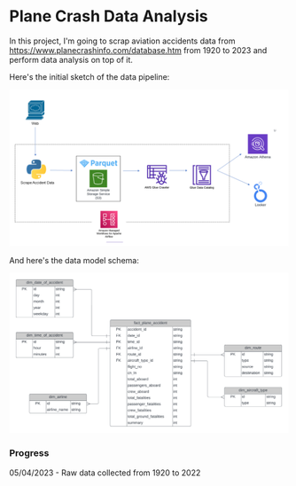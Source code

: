 # Plane Crash Data Analysis

In this project, I'm going to scrap aviation accidents data from https://www.planecrashinfo.com/database.htm
from 1920 to 2023 and perform data analysis on top of it.

Here's the initial sketch of the data pipeline:

![](documents/plane_crash_pipeline.png)

And here's the data model schema:

![](documents/plane_crash_accidents_data_model.png)

### Progress

05/04/2023 - Raw data collected from 1920 to 2022